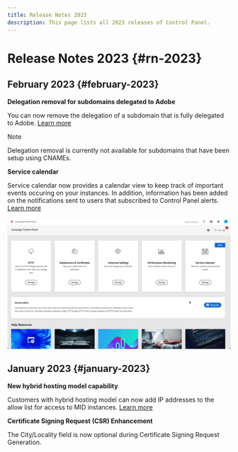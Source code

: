 ```yaml
---
title: Release Notes 2023
description: This page lists all 2023 releases of Control Panel.
---
```

# Release Notes 2023 {#rn-2023}

## February 2023 {#february-2023}

**Delegation removal for subdomains delegated to Adobe**

You can now remove the delegation of a subdomain that is fully delegated to Adobe. [Learn more](../subdomains-certificates/using/remove-delegated-subdomains.md)

>[!NOTE]
>
>Delegation removal is currently not available for subdomains that have been setup using CNAMEs.

**Service calendar**

Service calendar now provides a calendar view to keep track of important events occuring on your instances. In addition, information has been added on the notifications sent to users that subscribed to Control Panel alerts. [Learn more](../service-events/service-events.md)

![](assets/do-not-localize/gif-calendar.gif)

## January 2023 {#january-2023}

**New hybrid hosting model capability**

Customers with hybrid hosting model can now add IP addresses to the allow list for access to MID instances. [Learn more](../instances-settings/using/ip-allow-listing-instance-access.md)

**Certificate Signing Request (CSR) Enhancement**

The City/Locality field is now optional during Certificate Signing Request Generation.
